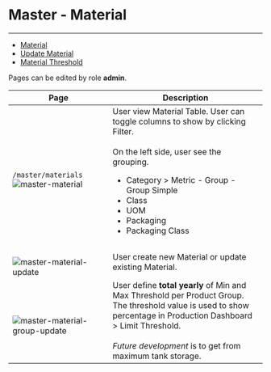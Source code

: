 # Master - Material

---

- [Material](#material-table)
- [Update Material](#material-modal)
- [Material Threshold](#material-group-modal)

Pages can be edited by role **admin**.

| Page                                                                                                                                                          | Description                                                                                                                                                                                                                                                      |
| ------------------------------------------------------------------------------------------------------------------------------------------------------------- | ---------------------------------------------------------------------------------------------------------------------------------------------------------------------------------------------------------------------------------------------------------------- |
| <a name="material-table"></a><br />`/master/materials`![master-material](/images/docs/Master/master-material.png 'Master Material')                           | User view Material Table. User can toggle columns to show by clicking Filter. <br/><br/> On the left side, user see the grouping. <ul><li>Category > Metric - Group - Group Simple</li><li>Class</li><li>UOM</li><li>Packaging</li><li>Packaging Class</li></ul> |
| <a name="material-modal"></a><br />![master-material-update](/images/docs/Master/master-material-update.png 'Master Material Update')                         | User create new Material or update existing Material.                                                                                                                                                                                                            |
| <a name="material-group-modal"></a><br />![master-material-group-update](/images/docs/Master/master-material-group-update.png 'Master Material Group Update') | User define **total yearly** of Min and Max Threshold per Product Group. <br /> The threshold value is used to show percentage in Production Dashboard > Limit Threshold. <br/><br/> _Future development_ is to get from maximum tank storage.                   |
